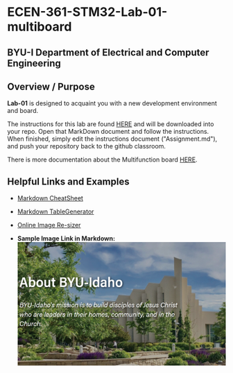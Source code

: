 # ECEN-361-STM32-Lab-01-multiboard
## BYU-I  Department of Electrical and Computer Engineering
## Overview / Purpose

**Lab-01** is designed to acquaint you with a new development environment and board. 

The instructions for this lab are found [HERE](./Documentation/Assignment.md) and will be downloaded into your repo.  Open that MarkDown document and follow the instructions.  When finished, simply edit the instructions document ("Assignment.md"), and push your repository back to the github classroom.

There is more documentation about the Multifunction board [HERE](./Documentation/MultiFunctionShield.md).

## Helpful Links and Examples
<!-- Done in simple HTML here so they open in a new Tab for the user -->
*  <a href="http://mdcheatsheet.com/"
    target="_blank">Markdown CheatSheet</a>

*  <a href="https://www.tablesgenerator.com/markdown_tables"
        target="_blank"> Markdown TableGenerator</a>

*  <a href="https://www.adobe.com/express/feature/image/resize"
        target="_blank"> Online Image Re-sizer</a>

*  **Sample Image Link in Markdown:**
![](./Documentation/media/byui-sample-image.png)


